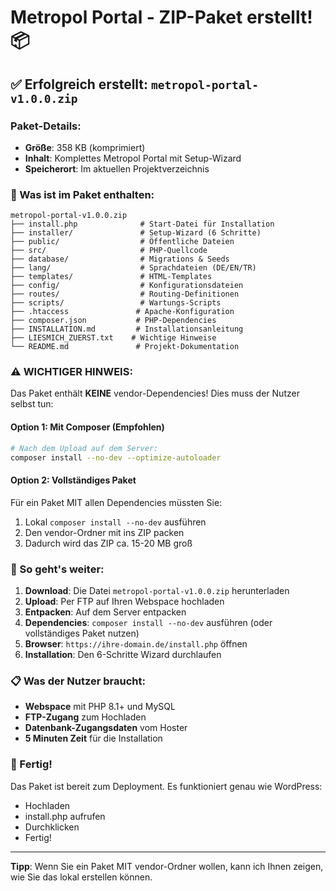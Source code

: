 # Metropol Portal - ZIP-Paket erstellt! 📦

## ✅ Erfolgreich erstellt: `metropol-portal-v1.0.0.zip`

### Paket-Details:
- **Größe**: 358 KB (komprimiert)
- **Inhalt**: Komplettes Metropol Portal mit Setup-Wizard
- **Speicherort**: Im aktuellen Projektverzeichnis

### 📂 Was ist im Paket enthalten:

```
metropol-portal-v1.0.0.zip
├── install.php              # Start-Datei für Installation
├── installer/               # Setup-Wizard (6 Schritte)
├── public/                  # Öffentliche Dateien
├── src/                     # PHP-Quellcode
├── database/                # Migrations & Seeds
├── lang/                    # Sprachdateien (DE/EN/TR)
├── templates/               # HTML-Templates
├── config/                  # Konfigurationsdateien
├── routes/                  # Routing-Definitionen
├── scripts/                 # Wartungs-Scripts
├── .htaccess               # Apache-Konfiguration
├── composer.json           # PHP-Dependencies
├── INSTALLATION.md         # Installationsanleitung
├── LIESMICH_ZUERST.txt    # Wichtige Hinweise
└── README.md               # Projekt-Dokumentation
```

### ⚠️ WICHTIGER HINWEIS:

Das Paket enthält **KEINE** vendor-Dependencies! Dies muss der Nutzer selbst tun:

#### Option 1: Mit Composer (Empfohlen)
```bash
# Nach dem Upload auf dem Server:
composer install --no-dev --optimize-autoloader
```

#### Option 2: Vollständiges Paket
Für ein Paket MIT allen Dependencies müssten Sie:
1. Lokal `composer install --no-dev` ausführen
2. Den vendor-Ordner mit ins ZIP packen
3. Dadurch wird das ZIP ca. 15-20 MB groß

### 🚀 So geht's weiter:

1. **Download**: Die Datei `metropol-portal-v1.0.0.zip` herunterladen
2. **Upload**: Per FTP auf Ihren Webspace hochladen
3. **Entpacken**: Auf dem Server entpacken
4. **Dependencies**: `composer install --no-dev` ausführen (oder vollständiges Paket nutzen)
5. **Browser**: `https://ihre-domain.de/install.php` öffnen
6. **Installation**: Den 6-Schritte Wizard durchlaufen

### 📋 Was der Nutzer braucht:

- **Webspace** mit PHP 8.1+ und MySQL
- **FTP-Zugang** zum Hochladen
- **Datenbank-Zugangsdaten** vom Hoster
- **5 Minuten Zeit** für die Installation

### 🎉 Fertig!

Das Paket ist bereit zum Deployment. Es funktioniert genau wie WordPress:
- Hochladen
- install.php aufrufen
- Durchklicken
- Fertig!

---

**Tipp**: Wenn Sie ein Paket MIT vendor-Ordner wollen, kann ich Ihnen zeigen, wie Sie das lokal erstellen können.